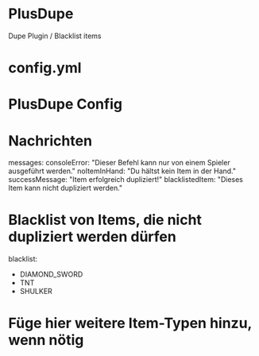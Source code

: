 # PlusDupe
Dupe Plugin / Blacklist items



# config.yml


# PlusDupe Config

# Nachrichten
messages:
  consoleError: "Dieser Befehl kann nur von einem Spieler ausgeführt werden."
  noItemInHand: "Du hältst kein Item in der Hand."
  successMessage: "Item erfolgreich dupliziert!"
  blacklistedItem: "Dieses Item kann nicht dupliziert werden."

# Blacklist von Items, die nicht dupliziert werden dürfen
blacklist:
  - DIAMOND_SWORD
  - TNT
  - SHULKER
  # Füge hier weitere Item-Typen hinzu, wenn nötig
